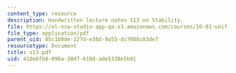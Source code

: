 ```yaml
---
content_type: resource
description: Handwritten lecture notes S13 on Stability.
file: https://ol-ocw-studio-app-qa.s3.amazonaws.com/courses/16-01-unified-engineering-i-ii-iii-iv-fall-2005-spring-2006/418e6fb0096a30d7618dade5330e5b81_s13.pdf
file_type: application/pdf
parent_uid: 85c1b0de-227d-e38d-9a55-dc7008c03de7
resourcetype: Document
title: s13.pdf
uid: 418e6fb0-096a-30d7-618d-ade5330e5b81
---
```

